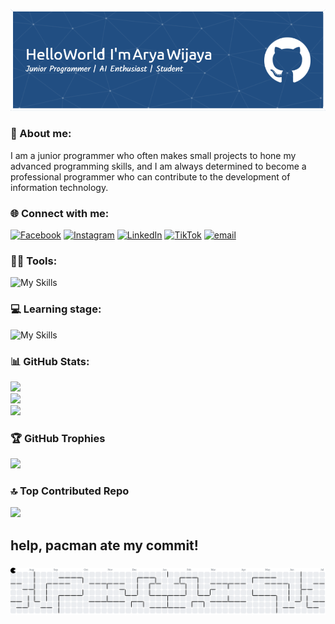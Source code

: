 ![header](<./images/github-header-image%20(1).png>)

<!-- ## Hi there! I'm Arya Wijaya 👋

#### Learning stage

<!-- icon bahasa pemrograman, library, dan framework -->

<!-- ![My Skills](https://skillicons.dev/icons?i=php,laravel,js,typescript,go,mongo,express,react,nodejs,nextjs,aws,postgres,docker&theme=dark) -->

<!-- gambar dan nama -->
<!-- <img src="https://img.shields.io/badge/PHP-777BB4?style=for-the-badge&logo=php&logoColor=white" /> <img src="https://img.shields.io/badge/Laravel-FF2D20?style=for-the-badge&logo=laravel&logoColor=white" /> <img src="https://img.shields.io/badge/TypeScript-007ACC?style=for-the-badge&logo=typescript&logoColor=white" /> <img src="https://img.shields.io/badge/Go-00ADD8?style=for-the-badge&logo=go&logoColor=white" /> <img src="https://img.shields.io/badge/MongoDB-4EA94B?style=for-the-badge&logo=mongodb&logoColor=white" /> <img src="https://img.shields.io/badge/Express%20js-000000?style=for-the-badge&logo=express&logoColor=white" /> <img src="https://img.shields.io/badge/React-20232A?style=for-the-badge&logo=react&logoColor=61DAFB" /> <img src="https://img.shields.io/badge/Node%20js-339933?style=for-the-badge&logo=nodedotjs&logoColor=white" /> <img src="https://img.shields.io/badge/next%20js-000000?style=for-the-badge&logo=nextdotjs&logoColor=white" /> <img src="https://img.shields.io/badge/PostgreSQL-316192?style=for-the-badge&logo=postgresql&logoColor=white" /> <img src="https://img.shields.io/badge/Docker-2CA5E0?style=for-the-badge&logo=docker&logoColor=white" /> -->
<!--
#### Connect with me

![https://www.instagram.com/aryaskibidiii](https://img.shields.io/badge/Instagram-E4405F?style=for-the-badge&logo=instagram&logoColor=white) ![https://www.linkedin.com/in/arya-wijaya-762911285/](https://img.shields.io/badge/LinkedIn-0077B5?style=for-the-badge&logo=linkedin&logoColor=white) ![https://wa.me/+628978332719](https://img.shields.io/badge/WhatsApp-25D366?style=for-the-badge&logo=WhatsApp&logoColor=white)

![Anurag's GitHub stats](https://github-readme-stats.vercel.app/api?username=AryaKopet&show_icons=true&theme=algolia) -->

### 💫 About me:

I am a junior programmer who often makes small projects to hone my advanced programming skills, and I am always determined to become a professional programmer who can contribute to the development of information technology.

### 🌐 Connect with me:

[![Facebook](https://img.shields.io/badge/Facebook-%231877F2.svg?logo=Facebook&logoColor=white)](https://facebook.com/arya.wijaya.913846) [![Instagram](https://img.shields.io/badge/Instagram-%23E4405F.svg?logo=Instagram&logoColor=white)](https://instagram.com/aryaskibidiii) [![LinkedIn](https://img.shields.io/badge/LinkedIn-%230077B5.svg?logo=linkedin&logoColor=white)](https://linkedin.com/in/arya-wijaya-762911285) [![TikTok](https://img.shields.io/badge/TikTok-%23000000.svg?logo=TikTok&logoColor=white)](https://tiktok.com/@xtamp) [![email](https://img.shields.io/badge/Email-D14836?logo=gmail&logoColor=white)](mailto:aryasokker23@gmail.com)

### 🧑‍💻 Tools:

![My Skills](https://skillicons.dev/icons?i=php,laravel,js,bootstrap,flutter&theme=dark)

### 💻 Learning stage:

![My Skills](https://skillicons.dev/icons?i=typescript,go,tailwind,mongo,express,react,nodejs,nextjs,aws,postgres,docker&theme=dark)

<!-- ![PHP](https://img.shields.io/badge/php-%23777BB4.svg?style=for-the-badge&logo=php&logoColor=white) ![JavaScript](https://img.shields.io/badge/javascript-%23323330.svg?style=for-the-badge&logo=javascript&logoColor=%23F7DF1E) ![TypeScript](https://img.shields.io/badge/typescript-%23007ACC.svg?style=for-the-badge&logo=typescript&logoColor=white) ![Go](https://img.shields.io/badge/go-%2300ADD8.svg?style=for-the-badge&logo=go&logoColor=white) ![Alibaba Cloud](https://img.shields.io/badge/AlibabaCloud-%23FF6701.svg?style=for-the-badge&logo=alibabacloud&logoColor=white) ![AWS](https://img.shields.io/badge/AWS-%23FF9900.svg?style=for-the-badge&logo=amazon-aws&logoColor=white) ![Vercel](https://img.shields.io/badge/vercel-%23000000.svg?style=for-the-badge&logo=vercel&logoColor=white) ![Express.js](https://img.shields.io/badge/express.js-%23404d59.svg?style=for-the-badge&logo=express&logoColor=%2361DAFB) ![Laravel](https://img.shields.io/badge/laravel-%23FF2D20.svg?style=for-the-badge&logo=laravel&logoColor=white) ![NodeJS](https://img.shields.io/badge/node.js-6DA55F?style=for-the-badge&logo=node.js&logoColor=white) ![Next JS](https://img.shields.io/badge/Next-black?style=for-the-badge&logo=next.js&logoColor=white) ![React](https://img.shields.io/badge/react-%2320232a.svg?style=for-the-badge&logo=react&logoColor=%2361DAFB) ![TailwindCSS](https://img.shields.io/badge/tailwindcss-%2338B2AC.svg?style=for-the-badge&logo=tailwind-css&logoColor=white) ![MongoDB](https://img.shields.io/badge/MongoDB-%234ea94b.svg?style=for-the-badge&logo=mongodb&logoColor=white) ![Prisma](https://img.shields.io/badge/Prisma-3982CE?style=for-the-badge&logo=Prisma&logoColor=white) ![Postgres](https://img.shields.io/badge/postgres-%23316192.svg?style=for-the-badge&logo=postgresql&logoColor=white) -->

### 📊 GitHub Stats:

![](https://github-readme-stats.vercel.app/api?username=AryaKopet&show_icons=true&theme=algolia&include_all_commits=true&count_private=true)<br/>
![](https://nirzak-streak-stats.vercel.app/?user=AryaKopet&theme=algolia)<br/>
![](https://github-readme-stats.vercel.app/api/top-langs/?username=AryaKopet&theme=algolia&include_all_commits=true&count_private=true&layout=compact)

### 🏆 GitHub Trophies

![](https://github-profile-trophy.vercel.app/?username=AryaKopet&theme=algolia&no-frame=false&no-bg=false&margin-w=4)

### 🔝 Top Contributed Repo

![](https://github-contributor-stats.vercel.app/api?username=AryaKopet&limit=5&theme=algolia&combine_all_yearly_contributions=true)

<!-- Proudly created with GPRM ( https://gprm.itsvg.in ) -->
<h2 align="left">help, pacman ate my commit!</h2>

###

<picture>
  <source media="(prefers-color-scheme: dark)" srcset="https://raw.githubusercontent.com/AryaKopet/AryaKopet/output/pacman-contribution-graph-dark.svg">
  <source media="(prefers-color-scheme: light)" srcset="https://raw.githubusercontent.com/AryaKopet/AryaKopet/output/pacman-contribution-graph.svg">
  <img alt="pacman contribution graph" src="https://raw.githubusercontent.com/AryaKopet/AryaKopet/output/pacman-contribution-graph.svg">
</picture>

###
